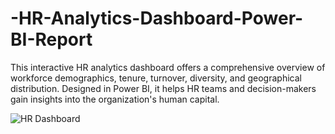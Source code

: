 # -HR-Analytics-Dashboard-Power-BI-Report
This interactive HR analytics dashboard offers a comprehensive overview of workforce demographics, tenure, turnover, diversity, and geographical distribution. Designed in Power BI, it helps HR teams and decision-makers gain insights into the organization's human capital.

![HR Dashboard](images/hr_dashboard.png)
